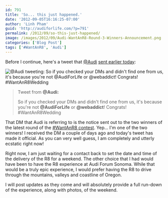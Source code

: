 ```yaml
---
id: 791
title: 'So... this just happened.'
date: '2012-09-05T16:16:25-07:00'
author: 'Linh Pham'
guid: 'http://audiforlife.com/?p=791'
permalink: /2012/09/so-this-just-happened/
image: /images/2012/09/Audi-WantAnR8-Round-3-Winners-Announcement.png
categories: ['Blog Post']
tags: ['#WantAnR8', 'Audi']
---
```


Before I continue, here's a tweet that [@Audi](https://twitter.com/Audi/) [sent earlier today](https://twitter.com/Audi/status/243453809911803904):

![@Audi tweeting: So if you checked your DMs and didn't find one from us, it's because you're not @AudiForLife or @webaddict! Congrats! #WantAnR8Wedding](/images/2012/09/Audi-WantAnR8-Round-3-Winners-Announcement.png)

> Tweet from **@Audi:**
>
> So if you checked your DMs and didn't find one from us, it's because you're not **@AudiForLife** or **@webaddict**! Congrats! #WantAnR8Wedding

That DM that Audi is referring to is the notice sent out to the two winners of the latest round of the [#WantAnR8 contest](http://audi.us/R8Contest)</a>. Yep... I'm one of the two winners! I received the DM a couple of days ago and today's tweet has made it official. As you can very well guess, I am completely and utterly ecstatic right now!

Right now, I am just waiting for a contact back to set the date and time of the delivery of the R8 for a weekend. The other choice that I had would have been to have the R8 experience at Audi Forum Sonoma. While that would be a truly epic experience, I would prefer having the R8 to drive through the mountains, valleys and coastline of Oregon.

I will post updates as they come and will absolutely provide a full run-down of the experience, along with photos, of the weekend.
